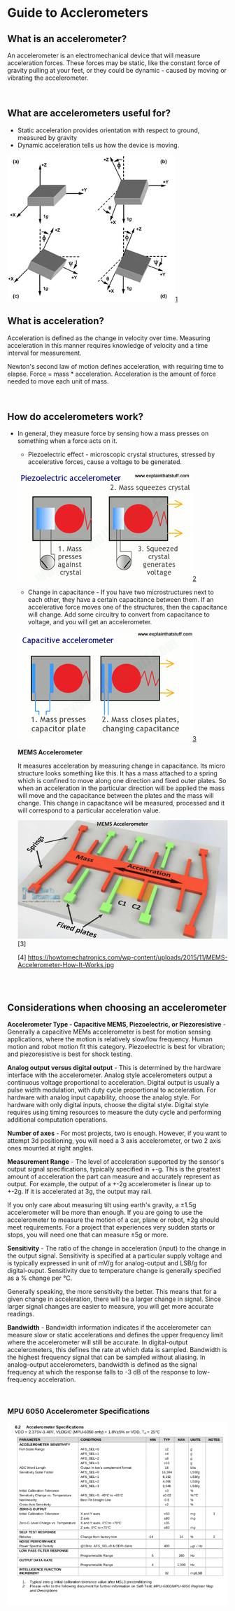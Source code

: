 # Guide to Acclerometers

## What is an accelerometer?

<p>An accelerometer is an electromechanical device that will measure acceleration forces. These forces may be static, like the constant force of gravity pulling at your feet, or they could be dynamic - caused by moving or vibrating the accelerometer.</p><br>

## What are accelerometers useful for?

- Static acceleration provides orientation with respect to ground, measured by gravity
- Dynamic acceleration tells us how the device is moving.


![Angle with respect to earth gravity ](./images/tilt_from_gravity.jpg "angle with respect to earth gravity")[1](https://www.digikey.com/en/articles/techzone/2011/may/~/media/Images/Article%20Library/TechZone%20Articles/2011/May/Using%20An%20Accelerometer%20for%20Inclination%20Sensing/TZS111_Using_An_Fig_12.jpg) <br>


## What is acceleration?

<p>Acceleration is defined as the change in velocity over time. Measuring acceleration in this manner requires knowledge of velocity and a time interval for measurement.</p>
<p>Newton's second law of motion defines acceleration, with requiring time to elapse. Force = mass * acceleration. Acceleration is the amount of force needed to move each unit of mass.</p><br>

## How do accelerometers work?

- In general, they measure force by sensing how a mass presses on something when a force acts on it.
    - Piezoelectric effect - microscopic crystal structures, stressed by accelerative forces, cause a voltage to be generated. 

    ![piezoelectric accelerometer](./images/piezoelectric-accelerometer.png "capacitive accelerometer")[2](https://cdn4.explainthatstuff.com/capacitive-accelerometer.png)

    - Change in capacitance - If you have two microstructures next to each other, they have a certain capacitance between them. If an accelerative force moves one of the structures, then the capacitance will change. Add some circuitry to convert from capacitance to voltage, and you will get an accelerometer. 

    ![capacitive accelerometer](./images/capacitive_accelerometer.png "capacitive accelerometer")[3](https://cdn4.explainthatstuff.com/capacitive-accelerometer.png)

    **MEMS Accelerometer**

    It measures acceleration by measuring change in capacitance. Its micro structure looks something like this. It has a mass attached to a spring which is confined to move along one direction and fixed outer plates. So when an acceleration in the particular direction will be applied the mass will move and the capacitance between the plates and the mass will change. This change in capacitance will be measured, processed and it will correspond to a particular acceleration value.

    ![MEMS accelerometer](./images/MEMS-Accelerometer-How-It-Works.jpg "MEMS accelerometer")[3]

    [4] https://howtomechatronics.com/wp-content/uploads/2015/11/MEMS-Accelerometer-How-It-Works.jpg
<br>
<br>
 
## Considerations when choosing an accelerometer

<p><b>Accelerometer Type - Capacitive MEMS, Piezoelectric, or Piezoresistive</b> - Generally a capacitive MEMs accelerometer is best for motion sensing applications, where the motion is relatively slow/low frequency. Human motion and robot motion fit this category. Piezoelectric is best for vibration; and piezoresistive is best for shock testing.</p>
<p><b>Analog output versus digital output</b> - This is determined by the hardware interface with the accelerometer. Analog style accelerometers output a continuous voltage proportional to acceleration. Digital output is usually a pulse width modulation, with duty cycle proportional to acceleration. For hardware with analog input capability, choose the analog style. For hardware with only digital inputs, choose the digital style. Digital style requires using timing resources to measure the duty cycle and performing additional computation operations.</p>
<p><b>Number of axes</b> - For most projects, two is enough. However, if you want to attempt 3d positioning, you will need a 3 axis accelerometer, or two 2 axis ones mounted at right angles.</p>
<p><b>Measurement Range</b> - The level of acceleration supported by the sensor's output signal specifications, typically specified in +-g. This is the greatest amount of acceleration the part can measure and accurately represent as output. For example, the output of a +-2g accelerometer is linear up to +-2g. If it is accelerated at 3g, the output may rail.

If you only care about measuring tilt using earth's gravity, a ±1.5g accelerometer will be more than enough. If you are going to use the accelerometer to measure the motion of a car, plane or robot, ±2g should meet requirements. For a project that experiences very sudden starts or stops, you will need one that can measure ±5g or more.</p>
<p><b>Sensitivity</b> - The ratio of the change in acceleration (input) to the change in the output signal. Sensitivity is specified at a particular supply voltage and is typically expressed in unit of mV/g for analog-output and LSB/g for digital-ouput. Sensitivity due to temperature change is generally specified as a % change per &deg;C. 

Generally speaking, the more sensitivity the better. This means that for a given change in acceleration, there will be a larger change in signal. Since larger signal changes are easier to measure, you will get more accurate readings.</p>
<p><b>Bandwidth</b> - Bandwidth information indicates if the accelerometer can measure slow or static accelerations and defines the upper frequency limit where the accelerometer will still be accurate. In  digital-output accelerometers, this defines the rate at which data is sampled. Bandwidth is the highest frequency signal that can be sampled without aliasing. In analog-output accelerometers, bandwidth is defined as the signal frequency at which the response falls to -3 dB of the response to low-frequency acceleration.</p><br>

### MPU 6050 Accelerometer Specifications

![mpu 6050 accel specs](./images/mpu6050accelspecs.png "mpu 6050 accelerometer specs")<br>
